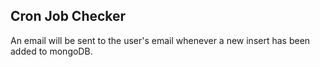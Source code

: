## Cron Job Checker
An email will be sent to the user's email whenever a new insert has been added to mongoDB.
